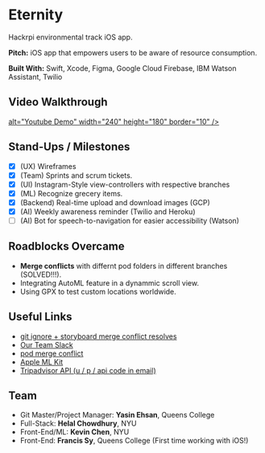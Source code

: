 # Eternity
Hackrpi environmental track iOS app.

**Pitch:** iOS app that empowers users to be aware of resource consumption.

**Built With:** Swift, Xcode, Figma, Google Cloud Firebase, IBM Watson Assistant, Twilio


## Video Walkthrough
<a href="https://www.youtube.com/watch?v=gSI7npZ-dwk
" target="_blank">
alt="Youtube Demo" width="240" height="180" border="10" /></a>




## Stand-Ups / Milestones
- [x] (UX) Wireframes
- [x] (Team) Sprints and scrum tickets.
- [x] (UI) Instagram-Style view-controllers with respective branches
- [x] (ML) Recognize grecery items.
- [x] (Backend) Real-time upload and download images (GCP)
- [x] (AI) Weekly awareness reminder (Twilio and Heroku)
- [ ] (AI) Bot for speech-to-navigation for easier accessibility (Watson)

## Roadblocks Overcame
- **Merge conflicts** with differnt pod folders in different branches (SOLVED!!!). 
- Integrating AutoML feature in a dynammic scroll view.
- Using GPX to test custom locations worldwide. 

## Useful Links
- [git ignore + storyboard merge conflict resolves](https://guides.codepath.com/ios/Using-Git-with-Terminal)
- [Our Team Slack](https://hackrpi2019.slack.com/messages/GGYN866Q0/)
- [pod merge conflict](https://medium.com/@amlcurran/how-to-deal-with-conflicts-in-pod-folders-2eb9fa20f465)
- [Apple ML Kit](https://www.youtube.com/watch?v=p6GA8ODlnX0)
- [Tripadvisor API (u / p / api code in email)](https://developer-tripadvisor.com/partner/json-api/)


## Team
- Git Master/Project Manager: **Yasin Ehsan**, Queens College 
- Full-Stack: **Helal Chowdhury**, NYU 
- Front-End/ML: **Kevin Chen**, NYU 
- Front-End: **Francis Sy**, Queens College (First time working with iOS!)


